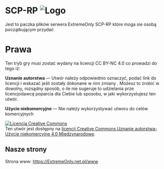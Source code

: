 # SCP-RP ![Logo](https://img.shields.io/discord/701841584647438357?color=blue&label=Discord&logo=Discord)
Jest to paczka plików serwera ExtremeOnly SCP-RP które moga sie osobą początkującym przydać

# Prawa
Ten tryb gry musi zostać wydany na licencji CC BY-NC 4.0 co prowadzi do tego iż: 

**Uznanie autorstwa** — Utwór należy odpowiednio oznaczyć, podać link do licencji i wskazać jeśli zostały dokonane w nim zmiany . Możesz to zrobić w dowolny, rozsądny sposób, o ile nie sugeruje to udzielania prze licencjodawcę poparcia dla Ciebie lub sposobu, w jaki wykorzystujesz ten utwór.

**Użycie niekomercyjne** — Nie należy wykorzystywać utworu do celów komercyjnych

<a rel="license" href="http://creativecommons.org/licenses/by-nc/4.0/"><img alt="Licencja Creative Commons" style="border-width:0" src="https://i.creativecommons.org/l/by-nc/4.0/88x31.png" /></a><br />Ten utwór jest dostępny na <a rel="license" href="http://creativecommons.org/licenses/by-nc/4.0/">licencji Creative Commons Uznanie autorstwa-Użycie niekomercyjne 4.0 Międzynarodowe</a>.

## Nasze strony

Strona www: https://ExtremeOnly.net.pl/www

